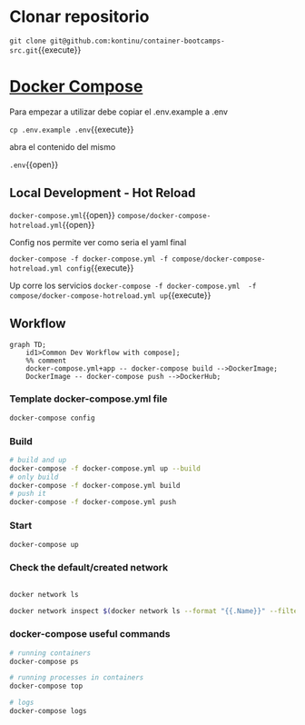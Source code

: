 # Clonar repositorio

`git clone git@github.com:kontinu/container-bootcamps-src.git`{{execute}}


# [Docker Compose](https://docs.docker.com/compose/)


Para empezar a utilizar debe copiar el .env.example a .env

`cp .env.example .env`{{execute}}

abra el contenido del mismo

`.env`{{open}}

## Local Development - Hot Reload


`docker-compose.yml`{{open}}
`compose/docker-compose-hotreload.yml`{{open}}

Config nos permite ver como seria el yaml final

`docker-compose -f docker-compose.yml -f compose/docker-compose-hotreload.yml config`{{execute}}


Up corre los servicios
`docker-compose -f docker-compose.yml  -f compose/docker-compose-hotreload.yml up`{{execute}}

## Workflow

```mermaid
graph TD;
    id1>Common Dev Workflow with compose];
    %% comment
    docker-compose.yml+app -- docker-compose build -->DockerImage;
    DockerImage -- docker-compose push -->DockerHub;
```


### Template docker-compose.yml file

```bash
docker-compose config
```

### Build
```bash
# build and up
docker-compose -f docker-compose.yml up --build
# only build
docker-compose -f docker-compose.yml build
# push it
docker-compose -f docker-compose.yml push
```

### Start
```bash
docker-compose up
```

### Check the default/created network

```bash

docker network ls

docker network inspect $(docker network ls --format "{{.Name}}" --filter name=compose)
```


### docker-compose useful commands

```bash
# running containers
docker-compose ps

# running processes in containers
docker-compose top

# logs
docker-compose logs

```

